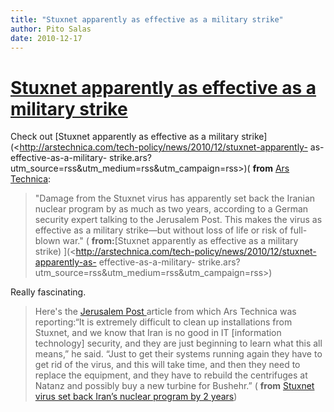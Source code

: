 ```yaml
---
title: "Stuxnet apparently as effective as a military strike"
author: Pito Salas
date: 2010-12-17
---
```

# [Stuxnet apparently as effective as a military strike](None)




Check out [Stuxnet apparently as effective as a military
strike](<http://arstechnica.com/tech-policy/news/2010/12/stuxnet-apparently-
as-effective-as-a-military-
strike.ars?utm_source=rss&utm_medium=rss&utm_campaign=rss>)( **from** [Ars
Technica](<http://arstechnica.com/members/318783044fd511917d3bc9765d85b753b3e2dd73/feeds/everything.xml>):

> "Damage from the Stuxnet virus has apparently set back the Iranian nuclear
> program by as much as two years, according to a German security expert
> talking to the Jerusalem Post. This makes the virus as effective as a
> military strike—but without loss of life or risk of full-blown war." (
> **from:**[Stuxnet apparently as effective as a military strike)
> ](<http://arstechnica.com/tech-policy/news/2010/12/stuxnet-apparently-as-
> effective-as-a-military-
> strike.ars?utm_source=rss&utm_medium=rss&utm_campaign=rss>)

Really fascinating.

> Here's the [Jerusalem Post
> ](<http://www.jpost.com/IranianThreat/News/Article.aspx?id=199475>)article
> from which Ars Technica was reporting:“It is extremely difficult to clean up
> installations from Stuxnet, and we know that Iran is no good in IT
> [information technology] security, and they are just beginning to learn what
> this all means,” he said. “Just to get their systems running again they have
> to get rid of the virus, and this will take time, and then they need to
> replace the equipment, and they have to rebuild the centrifuges at Natanz
> and possibly buy a new turbine for Bushehr.” ( **from** [Stuxnet virus set
> back Iran’s nuclear program by 2
> years](<http://www.jpost.com/IranianThreat/News/Article.aspx?id=199475>))


